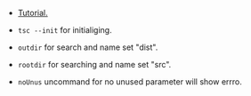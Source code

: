 - [Tutorial.](https://youtu.be/eJA5wXb8KgU?si=MokXOk1MDzun6MCl)

- `tsc --init` for initialiging.
- `outdir` for search and name set "dist".
- `rootdir` for searching and name set "src".
- `noUnus` uncommand for no unused parameter will show errro.
